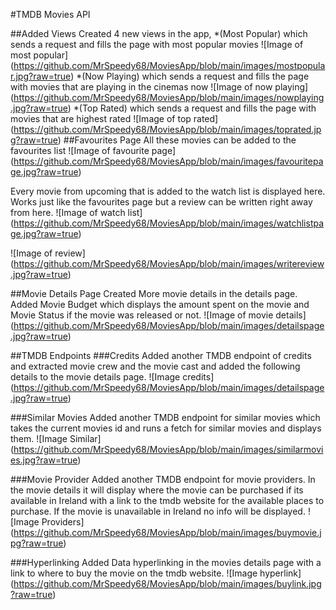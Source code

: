 #TMDB Movies API

##Added Views
Created 4 new views in the app,
*(Most Popular) which sends a request and fills the page with most popular movies
![Image of most popular]
(https://github.com/MrSpeedy68/MoviesApp/blob/main/images/mostpopular.jpg?raw=true)
*(Now Playing) which sends a request and fills the page with movies that are playing in the cinemas now
![Image of now playing]
(https://github.com/MrSpeedy68/MoviesApp/blob/main/images/nowplaying.jpg?raw=true)
*(Top Rated) which sends a request and fills the page with movies that are highest rated
![Image of top rated]
(https://github.com/MrSpeedy68/MoviesApp/blob/main/images/toprated.jpg?raw=true)
##Favourites Page
All these movies can be added to the favourites list
![Image of favourite page]
(https://github.com/MrSpeedy68/MoviesApp/blob/main/images/favouritepage.jpg?raw=true)

Every movie from upcoming that is added to the watch list is displayed here. Works just like the favourites page but a review can be written right away from here.
![Image of watch list]
(https://github.com/MrSpeedy68/MoviesApp/blob/main/images/watchlistpage.jpg?raw=true)

![Image of review]
(https://github.com/MrSpeedy68/MoviesApp/blob/main/images/writereview.jpg?raw=true)

##Movie Details Page
Created More movie details in the details page. Added Movie Budget which displays the amount spent on the movie and Movie Status if 
the movie was released or not.
![Image of movie details]
(https://github.com/MrSpeedy68/MoviesApp/blob/main/images/detailspage.jpg?raw=true)

##TMDB Endpoints
###Credits
Added another TMDB endpoint of credits and extracted movie crew and the movie cast and added the following details to the movie details page.
![Image credits]
(https://github.com/MrSpeedy68/MoviesApp/blob/main/images/detailspage.jpg?raw=true)

###Similar Movies
Added another TMDB endpoint for similar movies which takes the current movies id and runs a fetch for similar movies and displays them.
![Image Similar]
(https://github.com/MrSpeedy68/MoviesApp/blob/main/images/similarmovies.jpg?raw=true)

###Movie Provider
Added another TMDB endpoint for movie providers. In the movie details it will display where the movie can be purchased if its available in Ireland with a link to the tmdb website for the available places to purchase. If the movie is unavailable in Ireland no info will be displayed.
![Image Providers]
(https://github.com/MrSpeedy68/MoviesApp/blob/main/images/buymovie.jpg?raw=true)

###Hyperlinking
Added Data hyperlinking in the movies details page with a link to where to buy the movie on the tmdb website.
![Image hyperlink]
(https://github.com/MrSpeedy68/MoviesApp/blob/main/images/buylink.jpg?raw=true)



